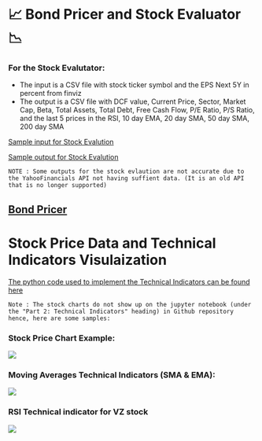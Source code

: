 # :chart_with_upwards_trend: Bond Pricer and Stock Evaluator :chart_with_downwards_trend:

### For the Stock Evalutator:
-  The input is a CSV file with  stock ticker symbol and the EPS Next 5Y in percent from finviz 
- The output is a CSV file with DCF value, 	Current Price,	Sector, 	Market Cap, 	Beta, 	Total Assets, 	Total Debt, 	Free Cash Flow, 	P/E Ratio, 	P/S Ratio, and the last 5 prices in the  	RSI, 	10 day EMA, 	20 day SMA, 	50 day SMA, 	200 day SMA

[Sample input for Stock Evalution](https://github.com/tasnimul2/Computational_Finance_Project/blob/main/StockUniverse.csv)

[Sample output for Stock Evalution](https://github.com/tasnimul2/Computational_Finance_Project/blob/main/StockUniverseOutput.csv)

```
NOTE : Some outputs for the stock evlaution are not accurate due to the YahooFinancials API not having suffient data. (It is an old API that is no longer supported)
```

## [Bond Pricer](https://github.com/tasnimul2/Computational_Finance_Project/blob/main/CF_Fall21_finalProject.ipynb) 


# Stock Price Data and Technical Indicators Visulaization

[The python code used to implement the Technical Indicators can be found here](https://github.com/tasnimul2/Computational_Finance_Project/blob/main/TA.py) 

```
Note : The stock charts do not show up on the jupyter notebook (under the "Part 2: Technical Indicators" heading) in Github repository hence, here are some samples:   
```
### Stock Price Chart Example: 
![](https://i.imgur.com/fqnLMeG.png)

### Moving Averages Technical Indicators (SMA & EMA):

![](https://i.imgur.com/nQLGbay.png)

### RSI Technical indicator for VZ stock
![](https://i.imgur.com/5BnwEsI.png)


